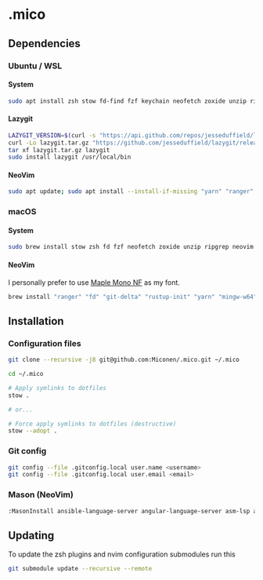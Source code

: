 # .mico

## Dependencies

### Ubuntu / WSL

#### System
```bash
sudo apt install zsh stow fd-find fzf keychain neofetch zoxide unzip ripgrep && sudo snap install nvim --classic
```

#### Lazygit
```bash
LAZYGIT_VERSION=$(curl -s "https://api.github.com/repos/jesseduffield/lazygit/releases/latest" | grep -Po '"tag_name": "v\K[^"]*')
curl -Lo lazygit.tar.gz "https://github.com/jesseduffield/lazygit/releases/latest/download/lazygit_${LAZYGIT_VERSION}_Linux_x86_64.tar.gz"
tar xf lazygit.tar.gz lazygit
sudo install lazygit /usr/local/bin
```

#### NeoVim
```bash
sudo apt update; sudo apt install --install-if-missing "yarn" "ranger" "rust-fd-find" "python-pynvim" "python-pytest" "delta" "rust-grcov" "rustup" "mingw-w64" "dotnet8" "monodevelop" "java-common" "nasm" "r-base" "rustc" "golang" "python" "ruby" "perl" "lua5.3" "kotlin" "elixir" "make" "nodejs" "npm" "node-typescript" "nuitka" "doxygen" "yard"; pip install "pyinstaller"; yarn global add "jest" "jsdoc" "typedoc"; go install "golang.org/x/tools/cmd/godoc@latest"; sudo snap install --classic "flutter"
```

### macOS

#### System
```bash
sudo brew install stow zsh fd fzf neofetch zoxide unzip ripgrep neovim jesseduffield/lazygit/lazygit jesseduffield/lazydocker/lazydocker
```

#### NeoVim

I personally prefer to use [Maple Mono NF](https://github.com/subframe7536/maple-font) as my font.

```bash
brew install "ranger" "fd" "git-delta" "rustup-init" "yarn" "mingw-w64" "dotnet" "mono" "openjdk" "dart-sdk" "kotlin" "elixir" "node" "typescript" "make" "rust" "go" "nasm" "r" "ruby" "perl" "lua" "swift" "pyinstaller" "doxygen"; sudo brew install --cask "dotnet-sdk" "flutter"; pip install "pynvim" "pytest" "Nuitka"; yarn add global "jest" "jsdoc" "typedoc"; cargo install "cargo-nextest" "grcov"; go install "golang.org/x/tools/cmd/godoc@latest"
```

## Installation

### Configuration files

```bash
git clone --recursive -j8 git@github.com:Miconen/.mico.git ~/.mico

cd ~/.mico

# Apply symlinks to dotfiles
stow .

# or...

# Force apply symlinks to dotfiles (destructive)
stow --adopt .
```

### Git config

```bash
git config --file .gitconfig.local user.name <username>
git config --file .gitconfig.local user.email <email>
```

### Mason (NeoVim)
```bash
:MasonInstall ansible-language-server angular-language-server asm-lsp asmfmt bash-debug-adapter bash-language-server checkmake codelldb clangd cmakelint csharpier debugpy delve docker-compose-language-service dockerfile-language-server elixir-ls eslint-lsp fantomas firefox-debug-adapter fsautocomplete golangci-lint golangci-lint-langserver gopls google-java-format helm-ls html-lsp java-test json-lsp jq jsonlint kotlin-debug-adapter kotlin-language-server ktlint lua-language-server markuplint matlab-language-server neocmakelsp netcoredbg omnisharp perlnavigator php-debug-adapter phpactor php-cs-fixer phpstan rubocop ruff ruff-lsp rust-analyzer selene shellcheck shfmt svelte-language-server stylua taplo typescript-language-server yaml-language-server yamllint yamlfmt zls
```

## Updating

To update the zsh plugins and nvim configuration submodules run this

```bash
git submodule update --recursive --remote
```
